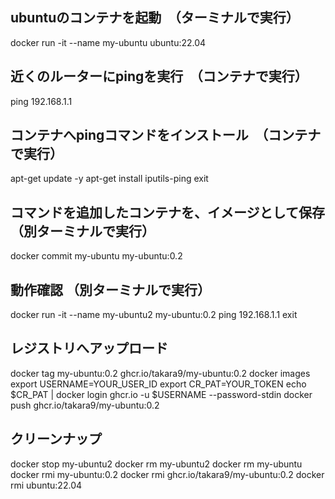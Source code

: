 
## ubuntuのコンテナを起動　（ターミナルで実行）
docker run -it --name my-ubuntu ubuntu:22.04

## 近くのルーターにpingを実行　（コンテナで実行）
ping 192.168.1.1

## コンテナへpingコマンドをインストール　（コンテナで実行）
apt-get update -y
apt-get install iputils-ping
exit

## コマンドを追加したコンテナを、イメージとして保存 （別ターミナルで実行）
docker commit my-ubuntu my-ubuntu:0.2

## 動作確認 （別ターミナルで実行）
docker run -it --name my-ubuntu2 my-ubuntu:0.2
ping 192.168.1.1
exit

## レジストリへアップロード
docker tag my-ubuntu:0.2 ghcr.io/takara9/my-ubuntu:0.2
docker images
export USERNAME=YOUR_USER_ID
export CR_PAT=YOUR_TOKEN
echo $CR_PAT | docker login ghcr.io -u $USERNAME --password-stdin
docker push ghcr.io/takara9/my-ubuntu:0.2


## クリーンナップ
docker stop my-ubuntu2 
docker rm my-ubuntu2
docker rm my-ubuntu
docker rmi my-ubuntu:0.2
docker rmi ghcr.io/takara9/my-ubuntu:0.2
docker rmi ubuntu:22.04

